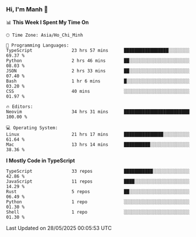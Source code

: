 ### Hi, I'm Manh 👋

<!--START_SECTION:waka-->
📊 **This Week I Spent My Time On** 

```text
🕑︎ Time Zone: Asia/Ho_Chi_Minh

💬 Programming Languages: 
TypeScript               23 hrs 57 mins      █████████████████░░░░░░░░   69.37 % 
Python                   2 hrs 46 mins       ██░░░░░░░░░░░░░░░░░░░░░░░   08.03 % 
JSON                     2 hrs 33 mins       ██░░░░░░░░░░░░░░░░░░░░░░░   07.40 % 
Bash                     1 hr 6 mins         █░░░░░░░░░░░░░░░░░░░░░░░░   03.20 % 
CSS                      40 mins             ░░░░░░░░░░░░░░░░░░░░░░░░░   01.97 % 

🔥 Editors: 
Neovim                   34 hrs 31 mins      █████████████████████████   100.00 % 

💻 Operating System: 
Linux                    21 hrs 17 mins      ███████████████░░░░░░░░░░   61.64 % 
Mac                      13 hrs 14 mins      ██████████░░░░░░░░░░░░░░░   38.36 % 
```

**I Mostly Code in TypeScript** 

```text
TypeScript               33 repos            ███████████░░░░░░░░░░░░░░   42.86 % 
JavaScript               11 repos            ████░░░░░░░░░░░░░░░░░░░░░   14.29 % 
Rust                     5 repos             ██░░░░░░░░░░░░░░░░░░░░░░░   06.49 % 
Python                   1 repo              ░░░░░░░░░░░░░░░░░░░░░░░░░   01.30 % 
Shell                    1 repo              ░░░░░░░░░░░░░░░░░░░░░░░░░   01.30 % 
```




 Last Updated on 28/05/2025 00:05:53 UTC
<!--END_SECTION:waka-->

